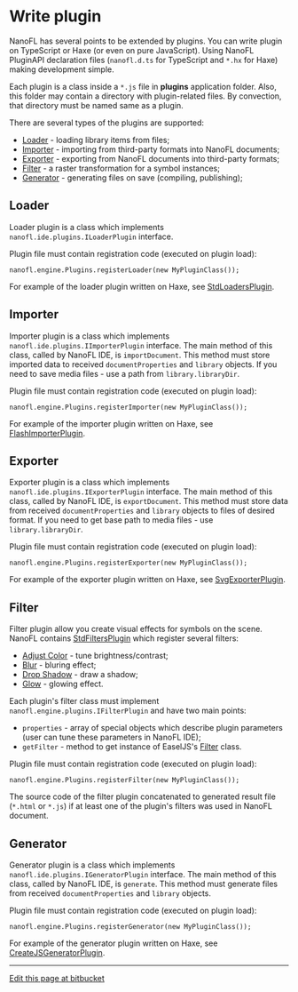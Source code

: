 # Write plugin

NanoFL has several points to be extended by plugins.
You can write plugin on TypeScript or Haxe (or even on pure JavaScript).
Using NanoFL PluginAPI declaration files (`nanofl.d.ts` for TypeScript and `*.hx` for Haxe) making development simple.

Each plugin is a class inside a `*.js` file in **plugins** application folder.
Also, this folder may contain a directory with plugin-related files.
By convection, that directory must be named same as a plugin.

There are several types of the plugins are supported:

* [Loader](#loader) - loading library items from files;
* [Importer](#importer) - importing from third-party formats into NanoFL documents;
* [Exporter](#exporter) - exporting from NanoFL documents into third-party formats;
* [Filter](#filter) - a raster transformation for a symbol instances;
* [Generator](#generator) - generating files on save (compiling, publishing);


<a name="loader"></a>

## Loader
Loader plugin is a class which implements `nanofl.ide.plugins.ILoaderPlugin` interface.

Plugin file must contain registration code (executed on plugin load):
```
nanofl.engine.Plugins.registerLoader(new MyPluginClass());

```

For example of the loader plugin written on Haxe, see [StdLoadersPlugin](https://bitbucket.org/nanofl/plugins/src/default/StdLoadersPlugin).

<a name="importer"></a>

## Importer
Importer plugin is a class which implements `nanofl.ide.plugins.IImporterPlugin` interface.
The main method of this class, called by NanoFL IDE, is `importDocument`.
This method must store imported data to received `documentProperties` and `library` objects.
If you need to save media files - use a path from `library.libraryDir`.

Plugin file must contain registration code (executed on plugin load):
```
nanofl.engine.Plugins.registerImporter(new MyPluginClass());

```

For example of the importer plugin written on Haxe, see [FlashImporterPlugin](https://bitbucket.org/nanofl/plugins/src/default/FlashImporterPlugin).


<a name="exporter"></a>

## Exporter
Exporter plugin is a class which implements `nanofl.ide.plugins.IExporterPlugin` interface.
The main method of this class, called by NanoFL IDE, is `exportDocument`.
This method must store data from received `documentProperties` and `library` objects to files of desired format.
If you need to get base path to media files - use `library.libraryDir`.

Plugin file must contain registration code (executed on plugin load):
```
nanofl.engine.Plugins.registerExporter(new MyPluginClass());

```

For example of the exporter plugin written on Haxe, see [SvgExporterPlugin](https://bitbucket.org/nanofl/plugins/src/default/SvgExporterPlugin).


<a name="filter"></a>

## Filter
Filter plugin allow you create visual effects for symbols on the scene.
NanoFL contains [StdFiltersPlugin](https://bitbucket.org/nanofl/plugins/src/default/StdFiltersPlugin) which register several filters:

* [Adjust Color](https://bitbucket.org/nanofl/plugins/src/default/StdFiltersPlugin/src/AdjustColorFilterPlugin.hx) - tune brightness/contrast;
* [Blur](https://bitbucket.org/nanofl/plugins/src/default/StdFiltersPlugin/src/BlurFilterPlugin.hx) - bluring effect;
* [Drop Shadow](https://bitbucket.org/nanofl/plugins/src/default/StdFiltersPlugin/src/DropShadowFilterPlugin.hx) - draw a shadow;
* [Glow](https://bitbucket.org/nanofl/plugins/src/default/StdFiltersPlugin/src/GlowFilterPlugin.hx) - glowing effect.

Each plugin's filter class must implement `nanofl.engine.plugins.IFilterPlugin` and have two main points:

* `properties` - array of special objects which describe plugin parameters (user can tune these parameters in NanoFL IDE);
* `getFilter` - method to get instance of EaselJS's [Filter](http://createjs.com/Docs/EaselJS/classes/Filter.html) class.

Plugin file must contain registration code (executed on plugin load):
```
nanofl.engine.Plugins.registerFilter(new MyPluginClass());

```

The source code of the filter plugin concatenated to generated result file (`*.html` or `*.js`)
if at least one of the plugin's filters was used in NanoFL document.

<a name="generator"></a>

## Generator
Generator plugin is a class which implements `nanofl.ide.plugins.IGeneratorPlugin` interface.
The main method of this class, called by NanoFL IDE, is `generate`.
This method must generate files from received `documentProperties` and `library` objects.

Plugin file must contain registration code (executed on plugin load):
```
nanofl.engine.Plugins.registerGenerator(new MyPluginClass());

```

For example of the generator plugin written on Haxe, see [CreateJSGeneratorPlugin](https://bitbucket.org/nanofl/plugins/src/default/CreateJSGeneratorPlugin).

----------------------------------------------------------------------------------------------------
<a href="https://bitbucket.org/nanofl/site/src/default/docs/write_plugin/index.md" target="_blank">Edit this page at bitbucket</a>